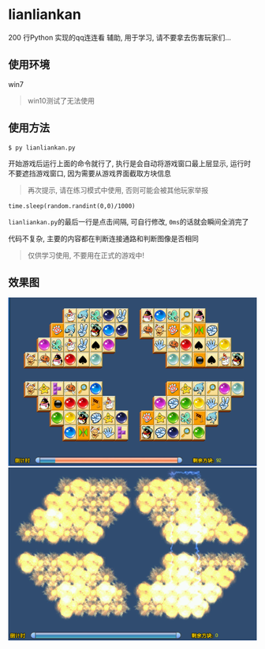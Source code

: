 # lianliankan

200 行Python 实现的qq连连看 辅助, 用于学习, 请不要拿去伤害玩家们...

## 使用环境
win7
> win10测试了无法使用

## 使用方法
```
$ py lianliankan.py
```
开始游戏后运行上面的命令就行了, 执行是会自动将游戏窗口最上层显示, 运行时不要遮挡游戏窗口, 因为需要从游戏界面截取方块信息

> 再次提示, 请在练习模式中使用, 否则可能会被其他玩家举报
```
time.sleep(random.randint(0,0)/1000)
```
`lianliankan.py`的最后一行是点击间隔, 可自行修改, `0ms`的话就会瞬间全消完了

代码不复杂, 主要的内容都在判断连接通路和判断图像是否相同

> 仅供学习使用, 不要用在正式的游戏中!

## 效果图
![1](screenshots/1.png)
![2](screenshots/2.png)
